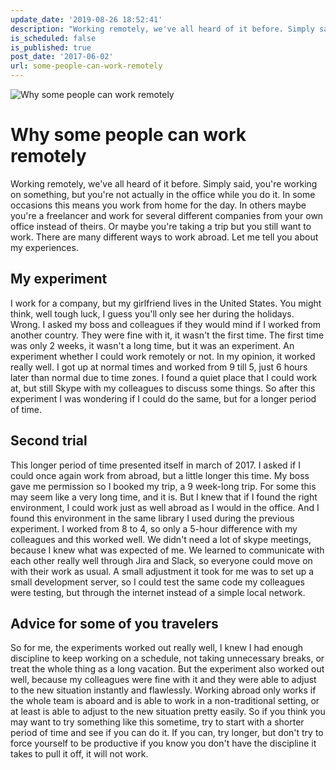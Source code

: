 ```yaml
---
update_date: '2019-08-26 18:52:41'
description: "Working remotely, we've all heard of it before. Simply said, you're working on something,\r\nbut you're not actually in the office while you do it.\r\nIn some occasio"
is_scheduled: false
is_published: true
post_date: '2017-06-02'
url: some-people-can-work-remotely
---
```

![Why some people can work remotely](/images/articles/guy-on-rock.jpg)

# Why some people can work remotely
Working remotely, we've all heard of it before. Simply said, you're working on something, but you're not actually in the office while you do it. In some occasions this means you work from home for the day. 
In others maybe you're a freelancer and work for several different companies from your own office instead of theirs. Or maybe you're taking a trip but you still want to work. There are many different ways to work abroad. Let me tell you about my experiences.

## My experiment
I work for a company, but my girlfriend lives in the United States. You might think, well tough luck, I guess you'll only see her during the holidays. Wrong. I asked my boss and colleagues if they would mind if I worked from another country. They were fine with it, it wasn't the first time. The first time was only 2 weeks, it wasn't a long time, but it was an experiment. An experiment whether I could work remotely or not. In my opinion, it worked really well. I got up at normal times and worked from 9 till 5, just 6 hours later than normal due to time zones. I found a quiet place that I could work at, but still Skype with my colleagues to discuss some things. So after this experiment I was wondering if I could do the same, but for a longer period of time.

## Second trial
This longer period of time presented itself in march of 2017. I asked if I could once again work from abroad, but a little longer this time. My boss gave me permission so I booked my trip, a 9 week-long trip. 
For some this may seem like a very long time, and it is. But I knew that if I found the right environment, I could work just as well abroad as I 
would in the office. And I found this environment in the same library I used during the previous experiment. I worked from 8 to 4, so only a 5-hour difference with my colleagues and this worked well. We didn't need a lot of skype meetings, because I knew what was expected of me. We learned to communicate with each other really well through Jira and Slack, so everyone could move on with their work as usual. A small adjustment it took for me was to set up a small development server, 
so I could test the same code my colleagues were testing, but through the internet instead of a simple local network.

## Advice for some of you travelers
So for me, the experiments worked out really well, I knew I had enough discipline to keep working on a schedule, not taking unnecessary breaks, or treat the whole thing as a long vacation. But the experiment also worked out well, because my colleagues were fine with it and they were able to adjust to the new situation instantly and flawlessly. Working abroad only works if the whole team is aboard and is able to work in a non-traditional setting, or at least is able to adjust to the new situation pretty easily. So if you think you may want to try something like this sometime, try to start with a shorter period of time and see if you can do it. If you can, try longer, but don't try to force yourself to be productive if you know you don't have the discipline it takes to pull it off, it will not work.